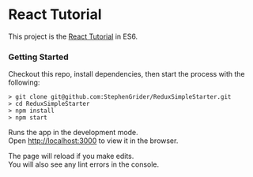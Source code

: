 # React Tutorial

This project is the [React Tutorial](https://github.com/reactjs/react-tutorial) in ES6.

### Getting Started

Checkout this repo, install dependencies, then start the process with the following:
```
> git clone git@github.com:StephenGrider/ReduxSimpleStarter.git
> cd ReduxSimpleStarter
> npm install
> npm start
```

Runs the app in the development mode.<br>
Open [http://localhost:3000](http://localhost:3000) to view it in the browser.

The page will reload if you make edits.<br>
You will also see any lint errors in the console.